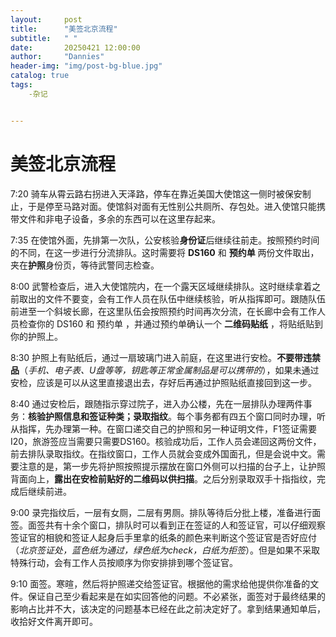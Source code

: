 ```yaml
---
layout:     post
title:      "美签北京流程"
subtitle:   " "
date:       20250421 12:00:00
author:     "Dannies"
header-img: "img/post-bg-blue.jpg"
catalog: true
tags:
    -杂记


---
```


# 美签北京流程

7:20		骑车从霄云路右拐进入天泽路，停车在靠近美国大使馆这一侧时被保安制止，于是停至马路对面。使馆斜对面有无性别公共厕所、存包处。进入使馆只能携带文件和非电子设备，多余的东西可以在这里存起来。

7:35		在使馆外面，先排第一次队，公安核验**身份证**后继续往前走。按照预约时间的不同，在这一步进行分流排队。这时需要将 **DS160** 和 **预约单** 两份文件取出，夹在**护照**身份页，等待武警同志检查。

8:00		武警检查后，进入大使馆院内，在一个露天区域继续排队。这时继续拿着之前取出的文件不要变，会有工作人员在队伍中继续核验，听从指挥即可。跟随队伍前进至一个斜坡长廊，在这里队伍会按照预约时间再次分流，在长廊中会有工作人员检查你的 DS160 和 预约单 ，并通过预约单确认一个 **二维码贴纸** ，将贴纸贴到你的护照上。

8:30		护照上有贴纸后，通过一扇玻璃门进入前庭，在这里进行安检。**不要带违禁品**（*手机、电子表、U盘等等，钥匙等正常金属制品是可以携带的*），如果未通过安检，应该是可以从这里直接退出去，存好后再通过护照贴纸直接回到这一步。

8:40		通过安检后，跟随指示穿过院子，进入办公楼，先在一层排队办理两件事务：**核验护照信息和签证种类；录取指纹**。每个事务都有四五个窗口同时办理，听从指挥，先办理第一种。在窗口递交自己的护照和另一种证明文件，F1签证需要I20，旅游签应当需要只需要DS160。核验成功后，工作人员会递回这两份文件，前去排队录取指纹。在指纹窗口，工作人员就会变成外国面孔，但是会说中文。需要注意的是，第一步先将护照按照提示摆放在窗口外侧可以扫描的台子上，让护照背面向上，**露出在安检前贴好的二维码以供扫描**。之后分别录取双手十指指纹，完成后继续前进。

9:00		录完指纹后，一层有女厕，二层有男厕。排队等待后分批上楼，准备进行面签。面签共有十余个窗口，排队时可以看到正在签证的人和签证官，可以仔细观察签证官的相貌和签证人起身后手里拿的纸条的颜色来判断这个签证官是否好应付（*北京签证处，蓝色纸为通过，绿色纸为check，白纸为拒签*）。但是如果不采取特殊行动，会有工作人员按顺序为你安排排到哪个签证官。

9:10		面签。寒暄，然后将护照递交给签证官。根据他的需求给他提供你准备的文件。保证自己至少看起来是在如实回答他的问题。不必紧张，面签对于最终结果的影响占比并不大，该决定的问题基本已经在此之前决定好了。拿到结果通知单后，收拾好文件离开即可。